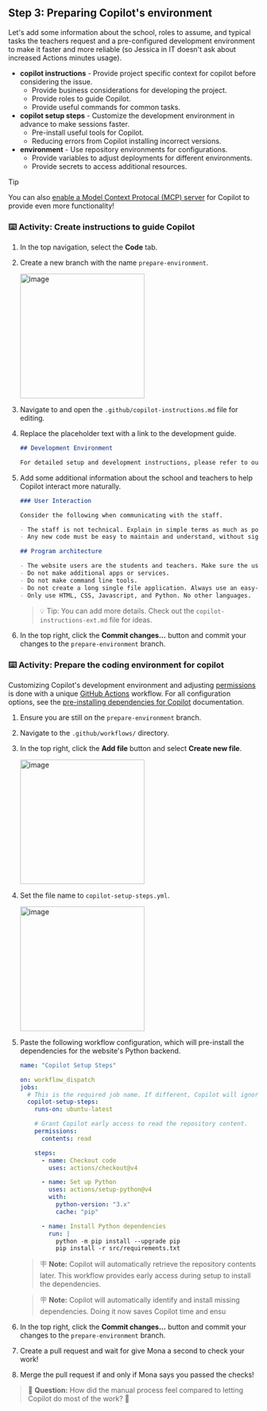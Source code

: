 ## Step 3: Preparing Copilot's environment

Let's add some information about the school, roles to assume, and typical tasks the teachers request and a pre-configured development environment to make it faster and more reliable (so Jessica in IT doesn't ask about increased Actions minutes usage).

- **copilot instructions** - Provide project specific context for copilot before considering the issue.
  - Provide business considerations for developing the project.
  - Provide roles to guide Copilot.
  - Provide useful commands for common tasks.
- **copilot setup steps** - Customize the development environment in advance to make sessions faster.
  - Pre-install useful tools for Copilot.
  - Reducing errors from Copilot installing incorrect versions.
- **environment** - Use repository environments for configurations.
  - Provide variables to adjust deployments for different environments.
  - Provide secrets to access additional resources.

> [!TIP]
> You can also [enable a Model Context Protocal (MCP) server](https://docs.github.com/en/enterprise-cloud@latest/early-access/copilot/coding-agent/extending-copilot-coding-agent-with-model-context-protocol) for Copilot to provide even more functionality!

### ⌨️ Activity: Create instructions to guide Copilot

1. In the top navigation, select the **Code** tab.

1. Create a new branch with the name `prepare-environment`.

   <img width="250" alt="image" src="https://github.com/user-attachments/assets/c48deded-4214-4edd-9a50-d1368bfb12e8" />

1. Navigate to and open the `.github/copilot-instructions.md` file for editing.

1. Replace the placeholder text with a link to the development guide.

   ```md
   ## Development Environment

   For detailed setup and development instructions, please refer to our [Development Guide](../docs/how-to-develop.md).
   ```

1. Add some additional information about the school and teachers to help Copilot interact more naturally.

   ```md
   ### User Interaction

   Consider the following when communicating with the staff.

   - The staff is not technical. Explain in simple terms as much as possible and avoid software jargon.
   - Any new code must be easy to maintain and understand, without significant coding experience.

   ## Program architecture

   - The website users are the students and teachers. Make sure the user experience is simple.
   - Do not make additional apps or services.
   - Do not make command line tools.
   - Do not create a long single file application. Always use an easy-to-understand directory structure.
   - Only use HTML, CSS, Javascript, and Python. No other languages.
   ```

   > 💡 Tip: You can add more details. Check out the `copilot-instructions-ext.md` file for ideas.

1. In the top right, click the **Commit changes...** button and commit your changes to the `prepare-environment` branch.

### ⌨️ Activity: Prepare the coding environment for copilot

Customizing Copilot's development environment and adjusting [permissions](https://docs.github.com/en/actions/writing-workflows/choosing-what-your-workflow-does/controlling-permissions-for-github_token) is done with a unique [GitHub Actions](https://github.com/features/actions) workflow. For all configuration options, see the [pre-installing dependencies for Copilot](https://docs.github.com/en/enterprise-cloud@latest/early-access/copilot/coding-agent/customizing-copilot-coding-agents-development-environment#pre-installing-tools-or-dependencies-in-copilots-environment) documentation.

1. Ensure you are still on the `prepare-environment` branch.

1. Navigate to the `.github/workflows/` directory.

1. In the top right, click the **Add file** button and select **Create new file**.

   <img width="250" alt="image" src="https://github.com/user-attachments/assets/c135dd3f-72bd-4d2b-b21f-9c4968a06f5f" />

1. Set the file name to `copilot-setup-steps.yml`.

   <img width="250" alt="image" src="https://github.com/user-attachments/assets/b27a2d5a-444d-4ad4-9787-e3bf52b5f56e" />

1. Paste the following workflow configuration, which will pre-install the dependencies for the website's Python backend.

   ```yml
   name: "Copilot Setup Steps"

   on: workflow_dispatch
   jobs:
     # This is the required job name. If different, Copilot will ignore it.
     copilot-setup-steps:
       runs-on: ubuntu-latest

       # Grant Copilot early access to read the repository content.
       permissions:
         contents: read

       steps:
         - name: Checkout code
           uses: actions/checkout@v4

         - name: Set up Python
           uses: actions/setup-python@v4
           with:
             python-version: "3.x"
             cache: "pip"

         - name: Install Python dependencies
           run: |
             python -m pip install --upgrade pip
             pip install -r src/requirements.txt
   ```

   > 🪧 **Note:** Copilot will automatically retrieve the repository contents later. This workflow provides early access during setup to install the dependencies.

   > 🪧 **Note:** Copilot will automatically identify and install missing dependencies. Doing it now saves Copilot time and ensu

1. In the top right, click the **Commit changes...** button and commit your changes to the `prepare-environment` branch.

1. Create a pull request and wait for give Mona a second to check your work!
1. Merge the pull request if and only if Mona says you passed the checks!

> 🙋 **Question:** How did the manual process feel compared to letting Copilot do most of the work? 🤔
